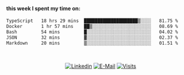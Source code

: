 #### this week I spent my time on:
<!--START_SECTION:waka-->

```txt
TypeScript   18 hrs 29 mins  ████████████████████▒░░░░   81.75 %
Docker       1 hr 57 mins    ██▒░░░░░░░░░░░░░░░░░░░░░░   08.69 %
Bash         54 mins         █░░░░░░░░░░░░░░░░░░░░░░░░   04.02 %
JSON         32 mins         ▓░░░░░░░░░░░░░░░░░░░░░░░░   02.37 %
Markdown     20 mins         ▒░░░░░░░░░░░░░░░░░░░░░░░░   01.51 %
```

<!--END_SECTION:waka-->

&nbsp;<div align="center">
  [![Linkedin](https://img.shields.io/badge/linked-in-369?style=flat-square&logo=linkedin&logoColor=white&color=blue)](https://www.linkedin.com/in/muzzamilraza)
  [![E-Mail](https://img.shields.io/badge/email-reveal-2a8?style=flat-square&logo=gmail&logoColor=white)](mailto:hi@mzml.me)
  [![Visits](https://komarev.com/ghpvc/?username=muzzamilr&logo=GitHub&label=github%20visits&color=336699&logoColor=white&style=flat-square)](https://github.com/muzzamilr)
</div>
